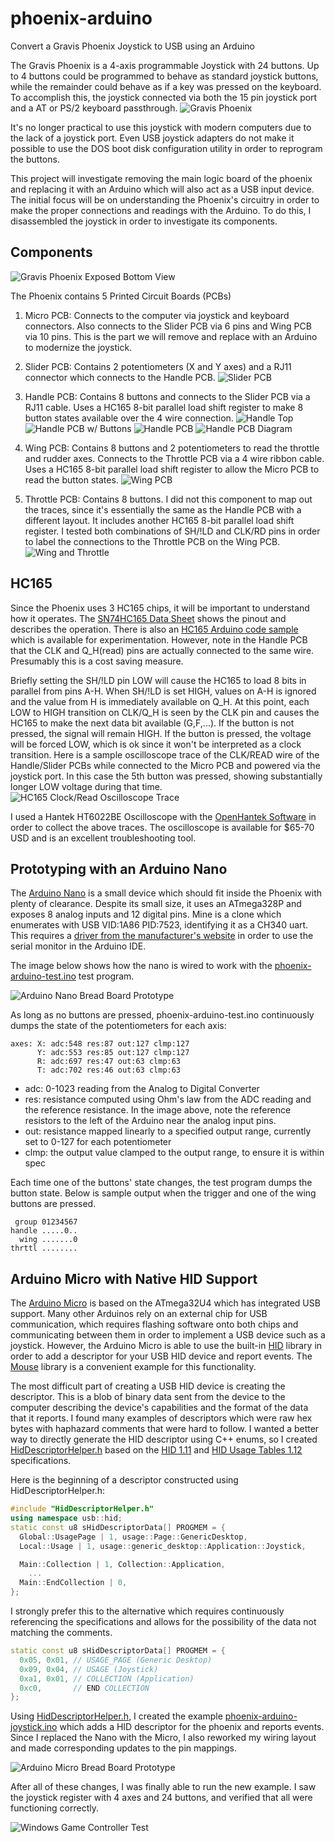 # phoenix-arduino

Convert a Gravis Phoenix Joystick to USB using an Arduino

The Gravis Phoenix is a 4-axis programmable Joystick with 24 buttons. Up to 4 buttons could be programmed to behave as standard joystick buttons, while the remainder could behave as if a key was pressed on the keyboard. To accomplish this, the joystick connected via both the 15 pin joystick port and a AT or PS/2 keyboard passthrough.
![Gravis Phoenix](images/gravis_phoenix.jpg "Gravis Phoenix")

It's no longer practical to use this joystick with modern computers due to the lack of a joystick port. Even USB joystick adapters do not make it possible to use the DOS boot disk configuration utility in order to reprogram the buttons.

This project will investigate removing the main logic board of the phoenix and replacing it with an Arduino which will also act as a USB input device. The initial focus will be on understanding the Phoenix's circuitry in order to make the proper connections and readings with the Arduino. To do this, I disassembled the joystick in order to investigate its components.

## Components

![Gravis Phoenix Exposed Bottom View](images/phoenix_bottom_open.jpg)

The Phoenix contains 5 Printed Circuit Boards (PCBs)
1. Micro PCB: Connects to the computer via joystick and keyboard connectors. Also connects to the Slider PCB via 6 pins and Wing PCB via 10 pins. This is the part we will remove and replace with an Arduino to modernize the joystick.

2. Slider PCB: Contains 2 potentiometers (X and Y axes) and a RJ11 connector which connects to the Handle PCB.
![Slider PCB](images/slider_pcb.png)

3. Handle PCB: Contains 8 buttons and connects to the Slider PCB via a RJ11 cable. Uses a HC165 8-bit parallel load shift register to make 8 button states available over the 4 wire connection.
![Handle Top](images/handle_disassembly1.png)
![Handle PCB w/ Buttons](images/handle_disassembly2.png)
![Handle PCB](images/handle_disassembly3.png)
![Handle PCB Diagram](images/handle_pcb.png)

4. Wing PCB: Contains 8 buttons and 2 potentiometers to read the throttle and rudder axes. Connects to the Throttle PCB via a 4 wire ribbon cable. Uses a HC165 8-bit parallel load shift register to allow the Micro PCB to read the button states.
![Wing PCB](images/wing_pcb.png)

5. Throttle PCB: Contains 8 buttons. I did not this component to map out the traces, since it's essentially the same as the Handle PCB with a different layout. It includes another HC165 8-bit parallel load shift register. I tested both combinations of SH/!LD and CLK/RD pins in order to label the connections to the Throttle PCB on the Wing PCB.
![Wing and Throttle](images/wing_throttle.png)

## HC165

Since the Phoenix uses 3 HC165 chips, it will be important to understand how it operates. The [SN74HC165 Data Sheet](images/SN74HC165.pdf) shows the pinout and describes the operation. There is also an [HC165 Arduino code sample](https://playground.arduino.cc/Code/ShiftRegSN74HC165N) which is available for experimentation. However, note in the Handle PCB that the CLK and Q_H(read) pins are actually connected to the same wire. Presumably this is a cost saving measure.

Briefly setting the SH/!LD pin LOW will cause the HC165 to load 8 bits in parallel from pins A-H. When SH/!LD is set HIGH, values on A-H is ignored and the value from H is immediately available on Q_H. At this point, each LOW to HIGH transition on CLK/Q_H is seen by the CLK pin and causes the HC165 to make the next data bit available (G,F,...). If the button is not pressed, the signal will remain HIGH. If the button is pressed, the voltage will be forced LOW, which is ok since it won't be interpreted as a clock transition. Here is a sample oscilloscope trace of the CLK/READ wire of the Handle/Slider PCBs while connected to the Micro PCB and powered via the joystick port. In this case the 5th button was pressed, showing substantially longer LOW voltage during that time.
![HC165 Clock/Read Oscilloscope Trace](images/clock_read_oscilloscope.png)

I used a Hantek HT6022BE Oscilloscope with the [OpenHantek Software](https://github.com/OpenHantek/openhantek) in order to collect the above traces. The oscilloscope is available for $65-70 USD and is an excellent troubleshooting tool.

## Prototyping with an Arduino Nano

The [Arduino Nano](https://store.arduino.cc/usa/arduino-nano) is a small device which should fit inside the Phoenix with plenty of clearance. Despite its small size, it uses an ATmega328P and exposes 8 analog inputs and 12 digital pins. Mine is a clone which enumerates with USB VID:1A86 PID:7523, identifying it as a CH340 uart. This requires a [driver from the manufacturer's website](http://www.wch.cn/download/CH341SER_EXE.html) in order to use the serial monitor in the Arduino IDE.

The image below shows how the nano is wired to work with the [phoenix-arduino-test.ino](examples/phoenix-arduino-test/phoenix-arduino-test.ino) test program.

![Arduino Nano Bread Board Prototype](images/arduino_nano_bread_board.png)

As long as no buttons are pressed, phoenix-arduino-test.ino continuously dumps the state of the potentiometers for each axis:
```
axes: X: adc:548 res:87 out:127 clmp:127
      Y: adc:553 res:85 out:127 clmp:127
      R: adc:697 res:47 out:63 clmp:63
      T: adc:702 res:46 out:63 clmp:63
```
* adc: 0-1023 reading from the Analog to Digital Converter
* res: resistance computed using Ohm's law from the ADC reading and the
  reference resistance. In the image above, note the reference resistors to the
  left of the Arduino near the analog input pins.
* out: resistance mapped linearly to a specified output range, currently set to
  0-127 for each potentiometer
* clmp: the output value clamped to the output range, to ensure it is within
  spec

Each time one of the buttons' state changes, the test program dumps the button
state. Below is sample output when the trigger and one of the wing buttons are
pressed.
```
 group 01234567
handle .....0..
  wing .......0
thrttl ........
```

## Arduino Micro with Native HID Support

The [Arduino Micro](https://store.arduino.cc/usa/arduino-micro) is based on the
ATmega32U4 which has integrated USB support. Many other Arduinos rely on an
external chip for USB communication, which requires flashing software onto both
chips and communicating between them in order to implement a USB device such as
a joystick. However, the Arduino Micro is able to use the built-in
[HID](https://www.arduino.cc/en/Reference/HID) library in order to add a
descriptor for your USB HID device and report events. The
[Mouse](https://github.com/arduino-libraries/Mouse/blob/master/src/Mouse.cpp)
library is a convenient example for this functionality.

The most difficult part of creating a USB HID device is creating the descriptor.
This is a blob of binary data sent from the device to the computer describing
the device's capabilities and the format of the data that it reports. I found
many examples of descriptors which were raw hex bytes with haphazard comments
that were hard to follow. I wanted a better way to directly generate the HID
descriptor using C++ enums, so I created
[HidDescriptorHelper.h](src/HidDescriptorHelper.h) based on the
[HID 1.11](http://www.usb.org/developers/hidpage/HID1_11.pdf) and
[HID Usage Tables 1.12](http://www.usb.org/developers/hidpage/Hut1_12v2.pdf)
specifications.

Here is the beginning of a descriptor constructed using HidDescriptorHelper.h:
```C++
#include "HidDescriptorHelper.h"
using namespace usb::hid;
static const u8 sHidDescriptorData[] PROGMEM = {
  Global::UsagePage | 1, usage::Page::GenericDesktop,
  Local::Usage | 1, usage::generic_desktop::Application::Joystick,

  Main::Collection | 1, Collection::Application,
    ...
  Main::EndCollection | 0,
};
```

I strongly prefer this to the alternative which requires continuously
referencing the specifications and allows for the possibility of the data
not matching the comments.
```C++
static const u8 sHidDescriptorData[] PROGMEM = {
  0x05, 0x01, // USAGE_PAGE (Generic Desktop)
  0x09, 0x04, // USAGE (Joystick)
  0xa1, 0x01, // COLLECTION (Application)
  0xc0,       // END COLLECTION
};
```

Using [HidDescriptorHelper.h](src/HidDescriptorHelper.h), I created the example
[phoenix-arduino-joystick.ino](examples/phoenix-arduino-joystick/phoenix-arduino-joystick.ino)
which adds a HID descriptor for the phoenix and reports events. Since I replaced
the Nano with the Micro, I also reworked my wiring layout and made corresponding
updates to the pin mappings.

![Arduino Micro Bread Board Prototype](images/arduino_micro_bread_board.png)

After all of these changes, I was finally able to run the new example. I saw the
joystick register with 4 axes and 24 buttons, and verified that all were
functioning correctly.

![Windows Game Controller Test](images/game_controller_test.png)
